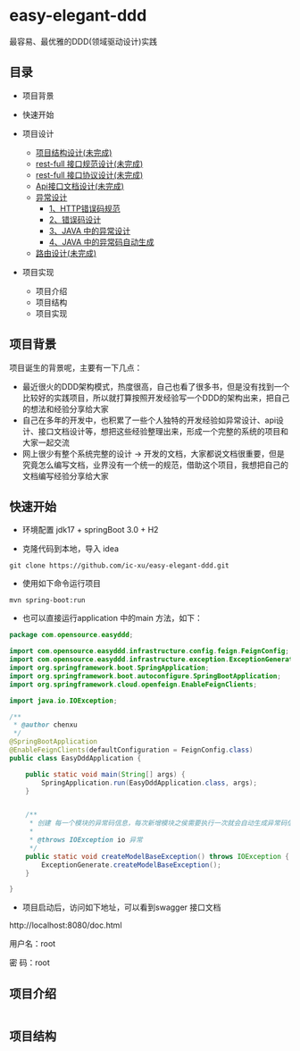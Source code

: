 # easy-elegant-ddd
最容易、最优雅的DDD(领域驱动设计)实践

## 目录
- 项目背景
- 快速开始
- 项目设计
  - [项目结构设计(未完成)](doc/markdown/项目结构设计.md)
  - [rest-full 接口规范设计(未完成)](doc/markdown/api/rest-full%20接口设计.md)
  - [rest-full 接口协议设计(未完成)](doc/markdown/api/restfull接口协议设计.md)
  - [Api接口文档设计(未完成)](doc/markdown/文档设计.md)
  - [异常设计](doc/markdown/error-code/异常设计.md)
    - [1、HTTP错误码规范](doc/markdown/error-code/1、HTTP错误码规范.md)
    - [2、错误码设计](doc/markdown/error-code/2、错误码设计.md)
    - [3、JAVA 中的异常设计](doc/markdown/error-code/3、JAVA%20中的异常设计.md)
    - [4、JAVA 中的异常码自动生成](doc/markdown/error-code/4、JAVA结合OpenApi自动生成异常码文档.md)
  - [路由设计(未完成)](doc/markdown/全局路由信息列表.md)
 

- 项目实现
  - 项目介绍
  - 项目结构
  - 项目实现

## 项目背景
项目诞生的背景呢，主要有一下几点：
- 最近很火的DDD架构模式，热度很高，自己也看了很多书，但是没有找到一个比较好的实践项目，所以就打算按照开发经验写一个DDD的架构出来，把自己的想法和经验分享给大家
- 自己在多年的开发中，也积累了一些个人独特的开发经验如异常设计、api设计、接口文档设计等，想把这些经验整理出来，形成一个完整的系统的项目和大家一起交流
- 网上很少有整个系统完整的设计 -> 开发的文档，大家都说文档很重要，但是究竟怎么编写文档，业界没有一个统一的规范，借助这个项目，我想把自己的文档编写经验分享给大家

## 快速开始
- 环境配置
  jdk17 + springBoot 3.0 + H2

- 克隆代码到本地，导入 idea
```shell
git clone https://github.com/ic-xu/easy-elegant-ddd.git
```
- 使用如下命令运行项目
```shell
mvn spring-boot:run
```
- 也可以直接运行application 中的main 方法，如下：
```java
package com.opensource.easyddd;

import com.opensource.easyddd.infrastructure.config.feign.FeignConfig;
import com.opensource.easyddd.infrastructure.exception.ExceptionGenerate;
import org.springframework.boot.SpringApplication;
import org.springframework.boot.autoconfigure.SpringBootApplication;
import org.springframework.cloud.openfeign.EnableFeignClients;

import java.io.IOException;

/**
 * @author chenxu
 */
@SpringBootApplication
@EnableFeignClients(defaultConfiguration = FeignConfig.class)
public class EasyDddApplication {

    public static void main(String[] args) {
        SpringApplication.run(EasyDddApplication.class, args);
    }


    /**
     * 创建 每一个模块的异常码信息，每次新增模块之侯需要执行一次就会自动生成异常码信息
     *
     * @throws IOException io 异常
     */
    public static void createModelBaseException() throws IOException {
        ExceptionGenerate.createModelBaseException();
    }

}
```
- 项目启动后，访问如下地址，可以看到swagger 接口文档

http://localhost:8080/doc.html

用户名：root

密 码：root
## 项目介绍
```
```
## 项目结构
```
```
